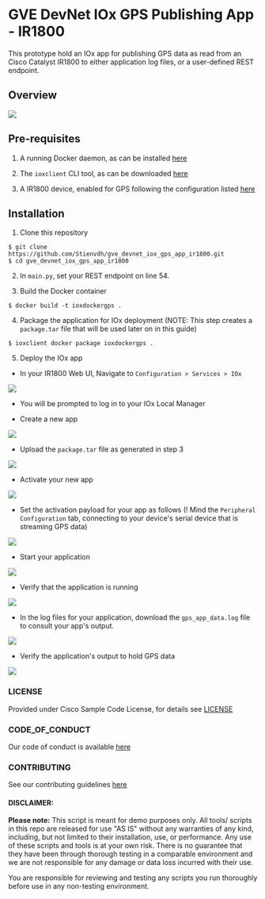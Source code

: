 # GVE DevNet IOx GPS Publishing App - IR1800

This prototype hold an IOx app for publishing GPS data as read from an Cisco Catalyst IR1800 to either application log files, or a user-defined REST endpoint.

## Overview

![](images/overview.png)

## Pre-requisites

1. A running Docker daemon, as can be installed [here](https://www.docker.com/products/docker-desktop/)

2. The `ioxclient` CLI tool, as can be downloaded [here](https://developer.cisco.com/docs/iox/#!iox-resource-downloads/downloads)

3. A IR1800 device, enabled for GPS following the configuration listed [here](https://www.cisco.com/c/en/us/td/docs/routers/access/IR1800/software/b-cisco-ir1800-scg/m-configuring-gps.html)

## Installation

1. Clone this repository

```
$ git clone https://github.com/Stienvdh/gve_devnet_iox_gps_app_ir1800.git
$ cd gve_devnet_iox_gps_app_ir1800
```

2. In `main.py`, set your REST endpoint on line 54. 

3. Build the Docker container

```
$ docker build -t ioxdockergps .
```

4. Package the application for IOx deployment (NOTE: This step creates a `package.tar` file that will be used later on in this guide)

```
$ ioxclient docker package ioxdockergps .
```

5. Deploy the IOx app

- In your IR1800 Web UI, Navigate to `Configuration > Services > IOx`

![](images/step1.png)

- You will be prompted to log in to your IOx Local Manager

- Create a new app

![](images/step2.png)

- Upload the `package.tar` file as generated in step 3

![](images/step3.png)

- Activate your new app

![](images/step4a.png)

- Set the activation payload for your app as follows (! Mind the `Peripheral Configuration` tab, connecting to your device's serial device that is streaming GPS data)

![](images/step4b.png)

- Start your application

![](images/step5.png)

- Verify that the application is running

![](images/step6.png)

- In the log files for your application, download the `gps_app_data.log` file to consult your app's output.

![](images/step7.png)

- Verify the application's output to hold GPS data

![](images/step8.png)

### LICENSE

Provided under Cisco Sample Code License, for details see [LICENSE](LICENSE.md)

### CODE_OF_CONDUCT

Our code of conduct is available [here](CODE_OF_CONDUCT.md)

### CONTRIBUTING

See our contributing guidelines [here](CONTRIBUTING.md)

#### DISCLAIMER:
<b>Please note:</b> This script is meant for demo purposes only. All tools/ scripts in this repo are released for use "AS IS" without any warranties of any kind, including, but not limited to their installation, use, or performance. Any use of these scripts and tools is at your own risk. There is no guarantee that they have been through thorough testing in a comparable environment and we are not responsible for any damage or data loss incurred with their use.

You are responsible for reviewing and testing any scripts you run thoroughly before use in any non-testing environment.

